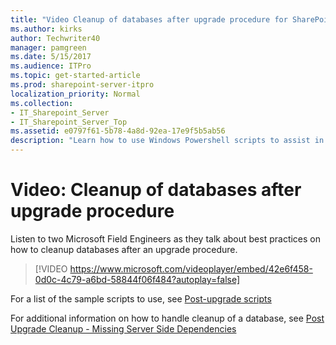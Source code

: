 ```yaml
---
title: "Video Cleanup of databases after upgrade procedure for SharePoint Server 2016"
ms.author: kirks
author: Techwriter40
manager: pamgreen
ms.date: 5/15/2017
ms.audience: ITPro
ms.topic: get-started-article
ms.prod: sharepoint-server-itpro
localization_priority: Normal
ms.collection:
- IT_Sharepoint_Server
- IT_Sharepoint_Server_Top
ms.assetid: e0797f61-5b78-4a8d-92ea-17e9f5b5ab56
description: "Learn how to use Windows Powershell scripts to assist in cleaning up SharePoint Server 2016 databases after a successful upgrade procedure."
---
```


# Video: Cleanup of databases after upgrade procedure

  
  
Listen to two Microsoft Field Engineers as they talk about best practices on how to cleanup databases after an upgrade procedure. 
  
> [!VIDEO https://www.microsoft.com/videoplayer/embed/42e6f458-0d0c-4c79-a6bd-58844f06f484?autoplay=false]

For a list of the sample scripts to use, see [Post-upgrade scripts](https://gallery.technet.microsoft.com/sharepoint/Post-Upgrade-Cleanup-35099a7a)
  
For additional information on how to handle cleanup of a database, see [Post Upgrade Cleanup - Missing Server Side Dependencies](https://blogs.technet.microsoft.com/dawiese/2017/05/09/post-upgrade-cleanup-missing-server-side-dependencies/)
  

